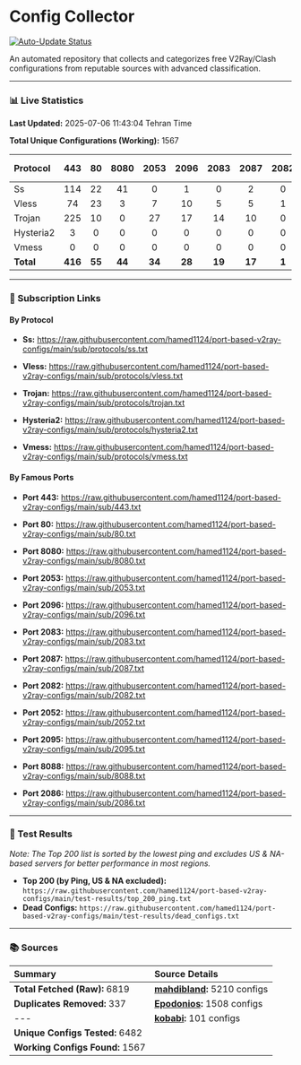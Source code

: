 # Config Collector

[![Auto-Update Status](https://github.com/hamed1124/port-based-v2ray-configs/actions/workflows/main.yml/badge.svg)](https://github.com/hamed1124/port-based-v2ray-configs/actions/workflows/main.yml)

An automated repository that collects and categorizes free V2Ray/Clash configurations from reputable sources with advanced classification.

---

### 📊 Live Statistics

**Last Updated:** 2025-07-06 11:43:04 Tehran Time

**Total Unique Configurations (Working):** 1567

| Protocol | 443 | 80 | 8080 | 2053 | 2096 | 2083 | 2087 | 2082 | 2052 | 2095 | 8088 | 2086 | Other Ports | Total |
|:---| :---: | :---: | :---: | :---: | :---: | :---: | :---: | :---: | :---: | :---: | :---: | :---: |:---:|:---:|
| Ss | 114 | 22 | 41 | 0 | 1 | 0 | 2 | 0 | 0 | 0 | 0 | 0 | 415 | **595** |
| Vless | 74 | 23 | 3 | 7 | 10 | 5 | 5 | 1 | 0 | 0 | 0 | 0 | 443 | **571** |
| Trojan | 225 | 10 | 0 | 27 | 17 | 14 | 10 | 0 | 0 | 0 | 0 | 0 | 93 | **396** |
| Hysteria2 | 3 | 0 | 0 | 0 | 0 | 0 | 0 | 0 | 0 | 0 | 0 | 0 | 1 | **4** |
| Vmess | 0 | 0 | 0 | 0 | 0 | 0 | 0 | 0 | 0 | 0 | 0 | 0 | 1 | **1** |
| **Total** | **416** | **55** | **44** | **34** | **28** | **19** | **17** | **1** | **0** | **0** | **0** | **0** | **953** | **1567** |

---

### 🚀 Subscription Links

#### By Protocol

- **Ss:**
  https://raw.githubusercontent.com/hamed1124/port-based-v2ray-configs/main/sub/protocols/ss.txt

- **Vless:**
  https://raw.githubusercontent.com/hamed1124/port-based-v2ray-configs/main/sub/protocols/vless.txt

- **Trojan:**
  https://raw.githubusercontent.com/hamed1124/port-based-v2ray-configs/main/sub/protocols/trojan.txt

- **Hysteria2:**
  https://raw.githubusercontent.com/hamed1124/port-based-v2ray-configs/main/sub/protocols/hysteria2.txt

- **Vmess:**
  https://raw.githubusercontent.com/hamed1124/port-based-v2ray-configs/main/sub/protocols/vmess.txt

#### By Famous Ports

- **Port 443:**
  https://raw.githubusercontent.com/hamed1124/port-based-v2ray-configs/main/sub/443.txt

- **Port 80:**
  https://raw.githubusercontent.com/hamed1124/port-based-v2ray-configs/main/sub/80.txt

- **Port 8080:**
  https://raw.githubusercontent.com/hamed1124/port-based-v2ray-configs/main/sub/8080.txt

- **Port 2053:**
  https://raw.githubusercontent.com/hamed1124/port-based-v2ray-configs/main/sub/2053.txt

- **Port 2096:**
  https://raw.githubusercontent.com/hamed1124/port-based-v2ray-configs/main/sub/2096.txt

- **Port 2083:**
  https://raw.githubusercontent.com/hamed1124/port-based-v2ray-configs/main/sub/2083.txt

- **Port 2087:**
  https://raw.githubusercontent.com/hamed1124/port-based-v2ray-configs/main/sub/2087.txt

- **Port 2082:**
  https://raw.githubusercontent.com/hamed1124/port-based-v2ray-configs/main/sub/2082.txt

- **Port 2052:**
  https://raw.githubusercontent.com/hamed1124/port-based-v2ray-configs/main/sub/2052.txt

- **Port 2095:**
  https://raw.githubusercontent.com/hamed1124/port-based-v2ray-configs/main/sub/2095.txt

- **Port 8088:**
  https://raw.githubusercontent.com/hamed1124/port-based-v2ray-configs/main/sub/8088.txt

- **Port 2086:**
  https://raw.githubusercontent.com/hamed1124/port-based-v2ray-configs/main/sub/2086.txt

---

### 🧪 Test Results
*Note: The Top 200 list is sorted by the lowest ping and excludes US & NA-based servers for better performance in most regions.*

- **Top 200 (by Ping, US & NA excluded):** `https://raw.githubusercontent.com/hamed1124/port-based-v2ray-configs/main/test-results/top_200_ping.txt`
- **Dead Configs:** `https://raw.githubusercontent.com/hamed1124/port-based-v2ray-configs/main/test-results/dead_configs.txt`

---

### 📚 Sources

| Summary | Source Details |
|:---|:---|
| **Total Fetched (Raw):** 6819 | **[mahdibland](https://github.com/mahdibland/V2RayAggregator):** 5210 configs |
| **Duplicates Removed:** 337 | **[Epodonios](https://github.com/Epodonios/v2ray-configs):** 1508 configs |
| --- | **[kobabi](https://github.com/liketolivefree/kobabi):** 101 configs |
| **Unique Configs Tested:** 6482 |  |
| **Working Configs Found:** 1567 |  |
